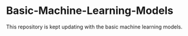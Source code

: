 # Basic-Machine-Learning-Models
This repository is kept updating with the basic machine learning models.
